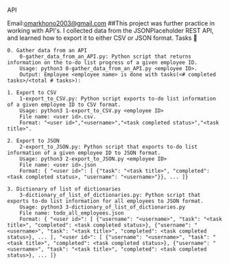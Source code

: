 API

Email:omarkhono2003@gmail.com ##This project was further practice in working with API's. I collected data from the JSONPlaceholder REST API, and learned how to export it to either CSV or JSON format.
Tasks 📃

    0. Gather data from an API
        0-gather_data_from_an_API.py: Python script that returns information on the to-do list progress of a given employee ID.
        Usage: python3 0-gather_data_from_an_API.py <employee ID>.
        Output: Employee <employee name> is done with tasks(<# completed tasks>/<total # tasks>):

    1. Export to CSV
        1-export_to_CSV.py: Python script exports to-do list information of a given employee ID to CSV format.
        Usage: python3 1-export_to_CSV.py <employee ID>
        File name: <user id>.csv.
        Format: "<user id>","<username>","<task completed status>","<task title>".

    2. Export to JSON
        2-export_to_JSON.py: Python script that exports to-do list information of a given employee ID to JSON format.
        Usage: python3 2-export_to_JSON.py <employee ID>
        File name: <user id>.json
        Format: { "<user id>": [ {"task": "<task title>", "completed": <task completed status>, "username": "<username>"}}, ... ]}

    3. Dictionary of list of dictionaries
        3-dictionary_of_list_of_dictionaries.py: Python script that exports to-do list information for all employees to JSON format.
        Usage: python3 3-dictionary_of_list_of_dictionaries.py
        File name: todo_all_employees.json
        Format: { "<user id>": [ {"username": "<username>", "task": "<task title>", "completed": <task completed status>}, {"username": "<username>", "task": "<task title>", "completed": <task completed status>}, ... ], "<user id>": [ {"username": "<username>", "task": "<task title>", "completed": <task completed status>}, {"username": "<username>", "task": "<task title>", "completed": <task completed status>}, ... ]}

